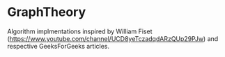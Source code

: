 # GraphTheory
Algorithm implmentations inspired by William Fiset (https://www.youtube.com/channel/UCD8yeTczadqdARzQUp29PJw) and respective GeeksForGeeks articles.
